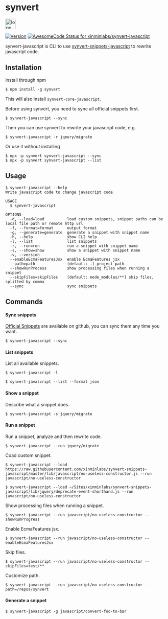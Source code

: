 # synvert

<img src="https://synvert.xinminlabs.com/img/logo_96.png" alt="logo" width="32" height="32" />

[![Version](https://img.shields.io/npm/v/synvert.svg)](https://npmjs.org/package/synvert)
[![AwesomeCode Status for xinminlabs/synvert-javascript](https://awesomecode.io/projects/a211af53-b83c-49e0-b12f-985463cbf297/status)](https://awesomecode.io/repos/xinminlabs/synvert-javascript)

synvert-javascript is CLI to use [synvert-snippets-javascript](https://github.com/xinminlabs/synvert-snippets-javascript) to rewrite javascript code.

## Installation

Install through npm

```
$ npm install -g synvert
```

This will also install `synvert-core-javascript`.

Before using synvert, you need to sync all official snippets first.

```
$ synvert-javascript --sync
```

Then you can use synvert to rewrite your javascript code, e.g.

```
$ synvert-javascript -r jqeury/migrate
```

Or use it without installing

```
$ npx -p synvert synvert-javascript --sync
$ npx -p synvert synvert-javascript --list
```

## Usage

```
$ synvert-javascript --help
Write javascript code to change javascript code

USAGE
  $ synvert-javascript

OPTIONS
  -d, --load=load          load custom snippets, snippet paths can be local file path or remote http url
  -f, --format=format      output format
  -g, --generate=generate  generate a snippet with snippet name
  -h, --help               show CLI help
  -l, --list               list snippets
  -r, --run=run            run a snippet with snippet name
  -s, --show=show          show a snippet with snippet name
  -v, --version
  --enableEcmaFeaturesJsx  enable EcmaFeatures jsx
  --path=path              [default: .] project path
  --showRunProcess         show processing files when running a snippet
  --skipFiles=skipFiles    [default: node_modules/**] skip files, splitted by comma
  --sync                   sync snippets
```

## Commands

#### Sync snippets

[Official Snippets](https://github.com/xinminlabs/synvert-snippets-javascript) are available on github,
you can sync them any time you want.


```
$ synvert-javascript --sync
```

#### List snippets

List all available snippets.

```
$ synvert-javascript -l

$ synvert-javascript --list --format json
```

#### Show a snippet

Describe what a snippet does.

```
$ synvert-javascript -s jquery/migrate
```

#### Run a snippet

Run a snippet, analyze and then rewrite code.

```
$ synvert-javascript --run jquery/migrate
```

Coad custom snippet.

```
$ synvert-javascript --load https://raw.githubusercontent.com/xinminlabs/synvert-snippets-javascript/master/lib/javascript/no-useless-constructor.js --run javascript/no-useless-constructor

$ synvert-javascript --load ~/Sites/xinminlabs/synvert-snippets-javascript/lib/jquery/deprecate-event-shorthand.js --run javascript/no-useless-constructor
```

Show processing files when running a snippet.

```
$ synvert-javascript --run javascript/no-useless-constructor --showRunProgress
```

Enable EcmaFeatures jsx.

```
$ synvert-javascript --run javascript/no-useless-constructor --enableEcmaFeaturesJsx
```

Skip files.

```
$ synvert-javascript --run javascript/no-useless-constructor --skipFiles=test/**
```

Customize path.

```
$ synvert-javascript --run javascript/no-useless-constructor --path=/repos/synvert
```

#### Generate a snippet

```
$ synvert-javascript -g javascript/convert-foo-to-bar
```
